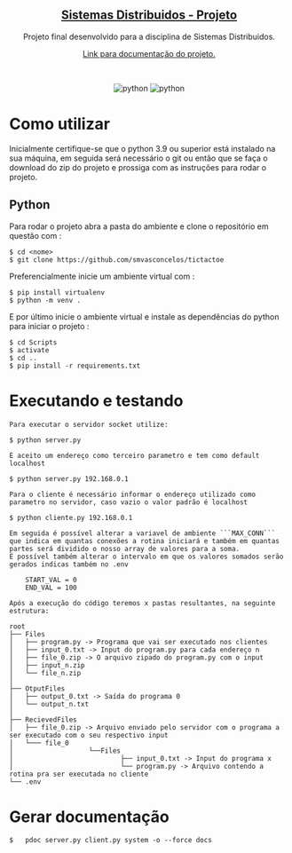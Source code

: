 <!-- PROJECT LOGO -->
<br />
<p align="center">
  <a href="https://github.com/smvasconcelos/tictactoe">
	<h2 align="center">Sistemas Distribuidos - Projeto</h2>
  </a>
  <p align="center">
    Projeto final desenvolvido para a disciplina de Sistemas Distribuidos.
    <br />
  </p>
  <p align="center"><a href="https://smvasconcelos.github.io/distributed_systems/"> Link para documentação do projeto. <a/></p>
	<br />
</p>

<p align="center" >
	<img alt="python" src="https://badges.aleen42.com/src/python.svg">
	<img alt="python" src="https://img.shields.io/badge/3.9-python-blue">
 </p>


# Como utilizar

Inicialmente certifique-se que o python 3.9 ou superior está instalado na sua máquina, em seguida será necessário o git ou então que se faça o download do zip do projeto e prossiga com as instruções para rodar o projeto.

## Python

Para rodar o projeto abra a pasta do ambiente e clone o repositório em questão com :

```
$ cd <nome>
$ git clone https://github.com/smvasconcelos/tictactoe
```


Preferencialmente inicie um ambiente virtual com :

```
$ pip install virtualenv
$ python -m venv .
```

E por último inicie o ambiente virtual e instale as dependências do python para iniciar o projeto :

```
$ cd Scripts
$ activate
$ cd ..
$ pip install -r requirements.txt
```

# Executando e testando

	Para executar o servidor socket utilize:

```
$ python server.py
```

	É aceito um endereço como terceiro parametro e tem como default localhost

```
$ python server.py 192.168.0.1
```
	Para o cliente é necessário informar o endereço utilizado como parametro no servidor, caso vazio o valor padrão é localhost
```
$ python cliente.py 192.168.0.1
```
	Em seguida é possível alterar a variavel de ambiente ```MAX_CONN``` que indica em quantas conexões a rotina iniciará e também em quantas partes será dividido o nosso array de valores para a soma.
	É possível também alterar o intervalo em que os valores somados serão gerados indicas também no .env
```
	START_VAL = 0
	END_VAL = 100
```
	Após a execução do código teremos x pastas resultantes, na seguinte estrutura:

	root
	├── Files
	│   ├── program.py -> Programa que vai ser executado nos clientes
	│   ├── input_0.txt -> Input do program.py para cada endereço n
	│   ├── file_0.zip -> O arquivo zipado do program.py com o input
	│   ├── input_n.zip
	│   └── file_n.zip
	│
	├── OtputFiles
	│   ├── output_0.txt -> Saída do programa 0
	│   └── output_n.txt
	│
	├── RecievedFiles
	│   ├── file_0.zip -> Arquivo enviado pelo servidor com o programa a ser executado com o seu respectivo input
	│   └─── file_0
	│					└──Files
	│							├── input_0.txt -> Input do programa x
	│					 		└── program.py -> Arquivo contendo a rotina pra ser executada no cliente
	└── .env


# Gerar documentação


```
$	pdoc server.py client.py system -o --force docs
```
